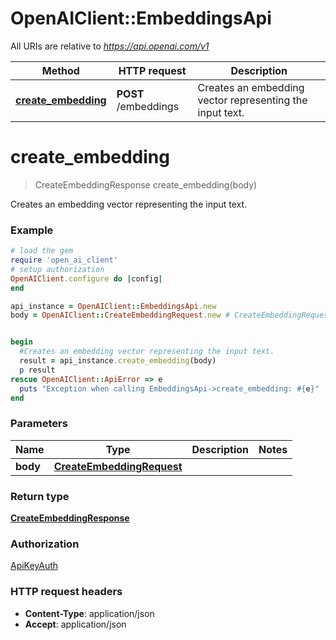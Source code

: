 # OpenAIClient::EmbeddingsApi

All URIs are relative to *https://api.openai.com/v1*

Method | HTTP request | Description
------------- | ------------- | -------------
[**create_embedding**](EmbeddingsApi.md#create_embedding) | **POST** /embeddings | Creates an embedding vector representing the input text.

# **create_embedding**
> CreateEmbeddingResponse create_embedding(body)

Creates an embedding vector representing the input text.

### Example
```ruby
# load the gem
require 'open_ai_client'
# setup authorization
OpenAIClient.configure do |config|
end

api_instance = OpenAIClient::EmbeddingsApi.new
body = OpenAIClient::CreateEmbeddingRequest.new # CreateEmbeddingRequest | 


begin
  #Creates an embedding vector representing the input text.
  result = api_instance.create_embedding(body)
  p result
rescue OpenAIClient::ApiError => e
  puts "Exception when calling EmbeddingsApi->create_embedding: #{e}"
end
```

### Parameters

Name | Type | Description  | Notes
------------- | ------------- | ------------- | -------------
 **body** | [**CreateEmbeddingRequest**](CreateEmbeddingRequest.md)|  | 

### Return type

[**CreateEmbeddingResponse**](CreateEmbeddingResponse.md)

### Authorization

[ApiKeyAuth](../README.md#ApiKeyAuth)

### HTTP request headers

 - **Content-Type**: application/json
 - **Accept**: application/json




